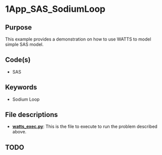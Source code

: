 # 1App_SAS_SodiumLoop

## Purpose

This example provides a demonstration on how to use WATTS to model simple SAS model.

## Code(s)
 
- SAS

## Keywords
 
- Sodium Loop

## File descriptions

- [__watts_exec.py__](watts_exec.py): This is the file to execute to run the problem described above.
## TODO
